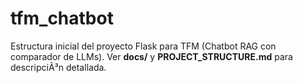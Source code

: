 ﻿# tfm_chatbot

Estructura inicial del proyecto Flask para TFM (Chatbot RAG con comparador de LLMs).
Ver **docs/** y **PROJECT_STRUCTURE.md** para descripciÃ³n detallada.
